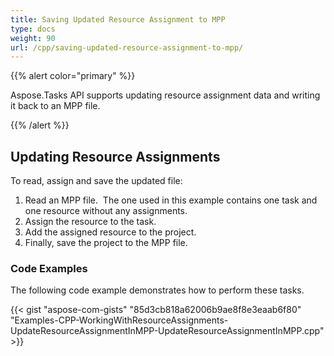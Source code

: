 ```yaml
---
title: Saving Updated Resource Assignment to MPP
type: docs
weight: 90
url: /cpp/saving-updated-resource-assignment-to-mpp/
---
```


{{% alert color="primary" %}} 

Aspose.Tasks API supports updating resource assignment data and writing it back to an MPP file.

{{% /alert %}} 
## **Updating Resource Assignments**
To read, assign and save the updated file:

1. Read an MPP file. 
   The one used in this example contains one task and one resource without any assignments.
2. Assign the resource to the task.
3. Add the assigned resource to the project.
4. Finally, save the project to the MPP file.
### **Code Examples**
The following code example demonstrates how to perform these tasks.

{{< gist "aspose-com-gists" "85d3cb818a62006b9ae8f8e3eaab6f80" "Examples-CPP-WorkingWithResourceAssignments-UpdateResourceAssignmentInMPP-UpdateResourceAssignmentInMPP.cpp" >}}

